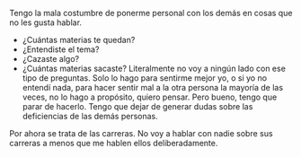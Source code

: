 Tengo la mala costumbre de ponerme personal con los demás en cosas que no les gusta hablar. 
+ ¿Cuántas materias te quedan?
+ ¿Entendiste el tema?
+ ¿Cazaste algo?
+ ¿Cuántas materias sacaste?
Literalmente no voy a ningún lado con ese tipo de preguntas. Solo lo hago para sentirme mejor yo, o si yo no entendí nada, para hacer sentir mal a la otra persona la mayoría de las veces, no lo hago a propósito, quiero pensar. Pero bueno, tengo que parar de hacerlo. Tengo que dejar de generar dudas sobre las deficiencias de las demás personas. 

Por ahora se trata de las carreras. No voy a hablar con nadie sobre sus carreras a menos que me hablen ellos deliberadamente. 